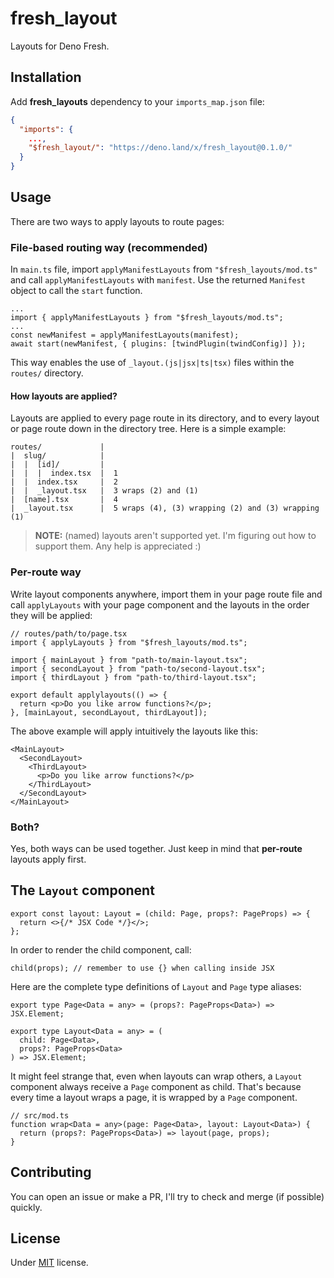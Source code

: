 # fresh_layout

Layouts for Deno Fresh.

## Installation

Add **fresh_layouts** dependency to your `imports_map.json` file:

```json
{
  "imports": {
    ...,
    "$fresh_layout/": "https://deno.land/x/fresh_layout@0.1.0/"
  }
}
```

## Usage

There are two ways to apply layouts to route pages:

### File-based routing way (recommended)

In `main.ts` file, import `applyManifestLayouts` from `"$fresh_layouts/mod.ts"` and call `applyManifestLayouts` with `manifest`. Use the returned `Manifest` object to call the `start` function.

```tsx
...
import { applyManifestLayouts } from "$fresh_layouts/mod.ts";
...
const newManifest = applyManifestLayouts(manifest);
await start(newManifest, { plugins: [twindPlugin(twindConfig)] });
```

This way enables the use of `_layout.(js|jsx|ts|tsx)` files within the `routes/` directory.

#### How layouts are applied?

Layouts are applied to every page route in its directory, and to every layout or page route down in the directory tree. Here is a simple example:

```
routes/             |
|  slug/            |
|  |  [id]/         |
|  |  |  index.tsx  |  1
|  |  index.tsx     |  2
|  |  _layout.tsx   |  3 wraps (2) and (1)
|  [name].tsx       |  4
|  _layout.tsx      |  5 wraps (4), (3) wrapping (2) and (3) wrapping (1)
```

> **NOTE:** (named) layouts aren't supported yet. I'm figuring out how to support them. Any help is appreciated :)

### Per-route way

Write layout components anywhere, import them in your page route file and call `applyLayouts` with your page component and the layouts in the order they will be applied:

```tsx
// routes/path/to/page.tsx
import { applyLayouts } from "$fresh_layouts/mod.ts";

import { mainLayout } from "path-to/main-layout.tsx";
import { secondLayout } from "path-to/second-layout.tsx";
import { thirdLayout } from "path-to/third-layout.tsx";

export default applylayouts(() => {
  return <p>Do you like arrow functions?</p>;
}, [mainLayout, secondLayout, thirdLayout]);
```

The above example will apply intuitively the layouts like this:

```tsx
<MainLayout>
  <SecondLayout>
    <ThirdLayout>
      <p>Do you like arrow functions?</p>
    </ThirdLayout>
  </SecondLayout>
</MainLayout>
```

### Both?

Yes, both ways can be used together. Just keep in mind that **per-route** layouts apply first.

## The `Layout` component

```tsx
export const layout: Layout = (child: Page, props?: PageProps) => {
  return <>{/* JSX Code */}</>;
};
```

In order to render the child component, call:

```tsx
child(props); // remember to use {} when calling inside JSX
```

Here are the complete type definitions of `Layout` and `Page` type aliases:

```tsx
export type Page<Data = any> = (props?: PageProps<Data>) => JSX.Element;

export type Layout<Data = any> = (
  child: Page<Data>,
  props?: PageProps<Data>
) => JSX.Element;
```

It might feel strange that, even when layouts can wrap others, a `Layout` component always receive a `Page` component as child. That's because every time a layout wraps a page, it is wrapped by a `Page` component.

```tsx
// src/mod.ts
function wrap<Data = any>(page: Page<Data>, layout: Layout<Data>) {
  return (props?: PageProps<Data>) => layout(page, props);
}
```

## Contributing

You can open an issue or make a PR, I'll try to check and merge (if possible) quickly.

## License

Under [MIT](https://github.com/egmaleta/fresh_layout/blob/main/LICENSE) license.
